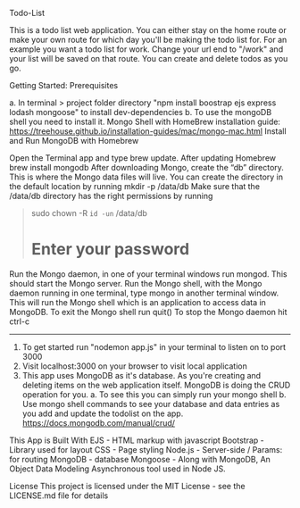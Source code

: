 Todo-List 

This is a todo list web application. You can either stay on the home route or make your own route for which day you'll be making the todo list for. For an example you want a todo list for work. Change your url end to "/work" and your list will be saved on that route. You can create and delete todos as you go. 


Getting Started:
Prerequisites

a. In terminal > project folder directory "npm install boostrap ejs express lodash mongoose" to install dev-dependencies 
b. To use the mongoDB shell you need to install it.
    Mongo Shell with HomeBrew installation guide: https://treehouse.github.io/installation-guides/mac/mongo-mac.html
    Install and Run MongoDB with Homebrew

Open the Terminal app and type brew update.
After updating Homebrew brew install mongodb
After downloading Mongo, create the “db” directory. This is where the Mongo data files will live. You can create the directory in the default location by running mkdir -p /data/db
Make sure that the /data/db directory has the right permissions by running

> sudo chown -R `id -un` /data/db
> # Enter your password

Run the Mongo daemon, in one of your terminal windows run mongod. This should start the Mongo server.
Run the Mongo shell, with the Mongo daemon running in one terminal, type mongo in another terminal window. This will run the Mongo shell which is an application to access data in MongoDB.
To exit the Mongo shell run quit()
To stop the Mongo daemon hit ctrl-c

------------------------------------------------------------------------------------------------------------------------------

1. To get started run "nodemon app.js" in your terminal to listen on to port 3000
2. Visit localhost:3000 on your browser to visit local application
3. This app uses MongoDB as it's database. As you're creating and deleting items on the web application itself. MongoDB is doing the CRUD operation for you.
    a. To see this you can simply run your mongo shell
    b. Use mongo shell commands to see your database and data entries as you add and update the todolist on the app.
        https://docs.mongodb.com/manual/crud/
        
This App is Built With
EJS - HTML markup with javascript
Bootstrap - Library used for layout 
CSS - Page styling
Node.js - Server-side / Params: for routing
MongoDB - database
Mongoose - Along with MongoDB, An Object Data Modeling Asynchronous tool used in Node JS.

License
This project is licensed under the MIT License - see the LICENSE.md file for details
